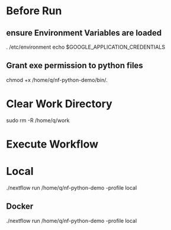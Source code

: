 # Before Run

## ensure Environment Variables are loaded
. /etc/environment
echo $GOOGLE_APPLICATION_CREDENTIALS

## Grant exe permission to python files
chmod +x /home/q/nf-python-demo/bin/*.*

# Clear Work Directory
sudo rm -R /home/q/work 

# Execute Workflow
# Local
./nextflow run /home/q/nf-python-demo -profile local

## Docker
./nextflow run /home/q/nf-python-demo -profile local